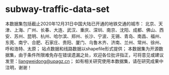 # subway-traffic-data-set
本数据集包括截止2020年12月31日中国大陆已开通的地铁交通的城市： 北京、天津、上海、广州、长春、大连、武汉、重庆、深圳、南京、沈阳、成都、佛山、西安、苏州、昆明、杭州、哈尔滨、郑州、长沙、宁波、无锡、青岛、南昌、福州、东莞、南宁、合肥、石家庄、贵阳、厦门、乌鲁木齐、济南、兰州、常州、徐州、呼和浩特、太原；  站点数据和线路数据以shapefile形式提供；  本数据集为开源数据集，由于条件所限难免存在错误遗漏之处，欢迎各位批评指正，可将意见或建议发至：liangweidong@upagz.cn；  如有相关研究使用本数据集，请在研究成果中注明，谢谢！
